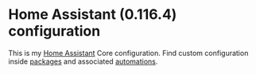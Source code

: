 # Home Assistant (0.116.4) configuration
This is my [Home Assistant](https://home-assistant.io/) Core configuration.
Find custom configuration inside [packages](/packages) and associated [automations](/automations).


